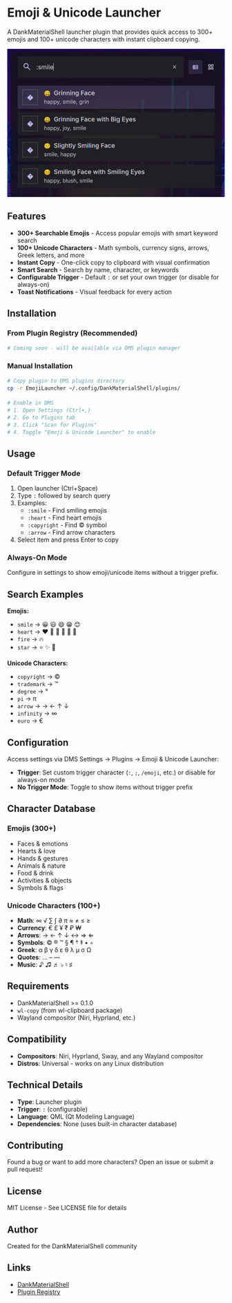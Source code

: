 # Emoji & Unicode Launcher

A DankMaterialShell launcher plugin that provides quick access to 300+ emojis and 100+ unicode characters with instant clipboard copying.

![Screenshot](screenshot.png)

## Features

- **300+ Searchable Emojis** - Access popular emojis with smart keyword search
- **100+ Unicode Characters** - Math symbols, currency signs, arrows, Greek letters, and more
- **Instant Copy** - One-click copy to clipboard with visual confirmation
- **Smart Search** - Search by name, character, or keywords
- **Configurable Trigger** - Default `:` or set your own trigger (or disable for always-on)
- **Toast Notifications** - Visual feedback for every action

## Installation

### From Plugin Registry (Recommended)
```bash
# Coming soon - will be available via DMS plugin manager
```

### Manual Installation
```bash
# Copy plugin to DMS plugins directory
cp -r EmojiLauncher ~/.config/DankMaterialShell/plugins/

# Enable in DMS
# 1. Open Settings (Ctrl+,)
# 2. Go to Plugins tab
# 3. Click "Scan for Plugins"
# 4. Toggle "Emoji & Unicode Launcher" to enable
```

## Usage

### Default Trigger Mode
1. Open launcher (Ctrl+Space)
2. Type `:` followed by search query
3. Examples:
   - `:smile` - Find smiling emojis
   - `:heart` - Find heart emojis
   - `:copyright` - Find © symbol
   - `:arrow` - Find arrow characters
4. Select item and press Enter to copy

### Always-On Mode
Configure in settings to show emoji/unicode items without a trigger prefix.

## Search Examples

**Emojis:**
- `smile` → 😀 😃 😄 😁 😊
- `heart` → ❤️ 🧡 💛 💚 💙 💜
- `fire` → 🔥
- `star` → ⭐ ✨ 🌟

**Unicode Characters:**
- `copyright` → ©
- `trademark` → ™
- `degree` → °
- `pi` → π
- `arrow` → → ← ↑ ↓
- `infinity` → ∞
- `euro` → €

## Configuration

Access settings via DMS Settings → Plugins → Emoji & Unicode Launcher:

- **Trigger**: Set custom trigger character (`:`, `;`, `/emoji`, etc.) or disable for always-on mode
- **No Trigger Mode**: Toggle to show items without trigger prefix

## Character Database

### Emojis (300+)
- Faces & emotions
- Hearts & love
- Hands & gestures
- Animals & nature
- Food & drink
- Activities & objects
- Symbols & flags

### Unicode Characters (100+)
- **Math**: ∞ √ ∑ ∫ ∂ π ≈ ≠ ≤ ≥
- **Currency**: € £ ¥ ₹ ₽ ₩
- **Arrows**: → ← ↑ ↓ ↔ ⇒ ⇐
- **Symbols**: © ® ™ § ¶ † ‡ • ◦
- **Greek**: α β γ δ ε θ λ μ σ Ω
- **Quotes**: … – —
- **Music**: ♪ ♫ ♬ ♭ ♮ ♯

## Requirements

- DankMaterialShell >= 0.1.0
- `wl-copy` (from wl-clipboard package)
- Wayland compositor (Niri, Hyprland, etc.)

## Compatibility

- **Compositors**: Niri, Hyprland, Sway, and any Wayland compositor
- **Distros**: Universal - works on any Linux distribution

## Technical Details

- **Type**: Launcher plugin
- **Trigger**: `:` (configurable)
- **Language**: QML (Qt Modeling Language)
- **Dependencies**: None (uses built-in character database)

## Contributing

Found a bug or want to add more characters? Open an issue or submit a pull request!

## License

MIT License - See LICENSE file for details

## Author

Created for the DankMaterialShell community

## Links

- [DankMaterialShell](https://github.com/AvengeMedia/DankMaterialShell)
- [Plugin Registry](https://github.com/AvengeMedia/dms-plugin-registry)
